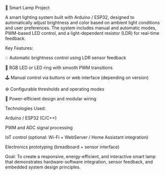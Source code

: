 🌙 Smart Lamp Project

A smart lighting system built with Arduino / ESP32, designed to automatically adjust brightness and color based on ambient light conditions and user preferences. The system includes manual and automatic modes, PWM-based LED control, and a light-dependent resistor (LDR) for real-time feedback.

Key Features:

💡 Automatic brightness control using LDR sensor feedback

🌈 RGB LED or LED ring with smooth PWM transitions

🕹️ Manual control via buttons or web interface (depending on version)

⚙️ Configurable thresholds and operating modes

🔌 Power-efficient design and modular wiring

Technologies Used:

Arduino / ESP32 (C/C++)

PWM and ADC signal processing

IoT control (optional: Wi-Fi + WebServer / Home Assistant integration)

Electronics prototyping (breadboard + sensor interface)

Goal:
To create a responsive, energy-efficient, and interactive smart lamp that demonstrates hardware-software integration, sensor feedback, and embedded system design principles.
